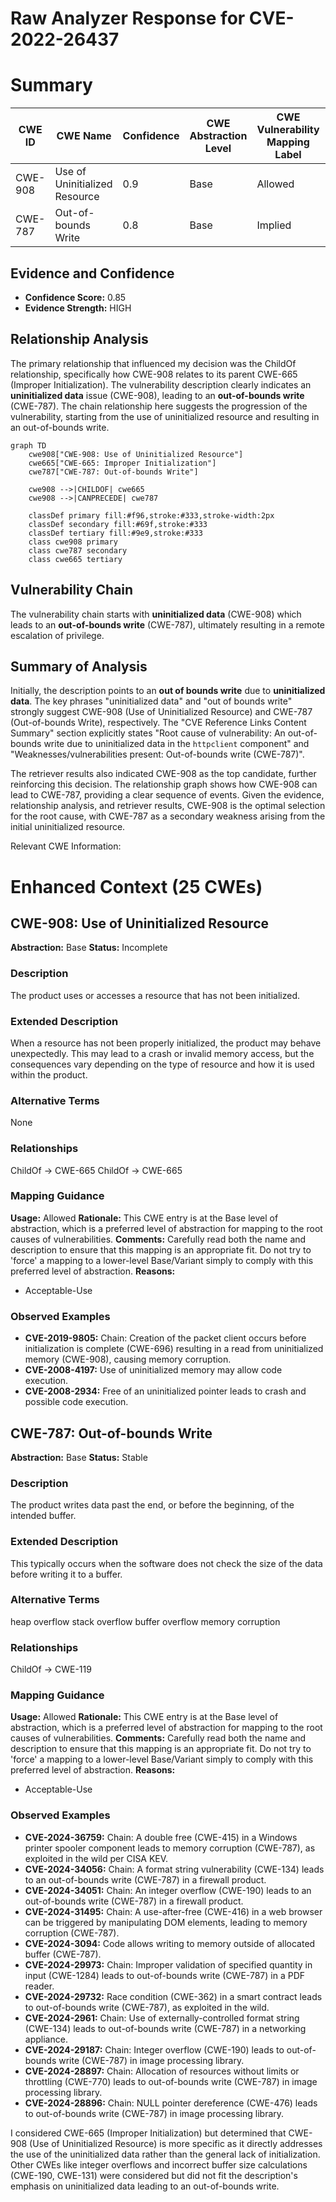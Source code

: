 # Raw Analyzer Response for CVE-2022-26437

# Summary
| CWE ID | CWE Name | Confidence | CWE Abstraction Level | CWE Vulnerability Mapping Label | CWE-Vulnerability Mapping Notes |
|---|---|---|---|---|---|
| CWE-908 | Use of Uninitialized Resource | 0.9 | Base | Allowed | Primary CWE |
| CWE-787 | Out-of-bounds Write | 0.8 | Base | Implied | Secondary CWE |

## Evidence and Confidence

*   **Confidence Score:** 0.85
*   **Evidence Strength:** HIGH

## Relationship Analysis
The primary relationship that influenced my decision was the ChildOf relationship, specifically how CWE-908 relates to its parent CWE-665 (Improper Initialization). The vulnerability description clearly indicates an **uninitialized data** issue (CWE-908), leading to an **out-of-bounds write** (CWE-787). The chain relationship here suggests the progression of the vulnerability, starting from the use of uninitialized resource and resulting in an out-of-bounds write.

```mermaid
graph TD
    cwe908["CWE-908: Use of Uninitialized Resource"]
    cwe665["CWE-665: Improper Initialization"]
    cwe787["CWE-787: Out-of-bounds Write"]
    
    cwe908 -->|CHILDOF| cwe665
    cwe908 -->|CANPRECEDE| cwe787
    
    classDef primary fill:#f96,stroke:#333,stroke-width:2px
    classDef secondary fill:#69f,stroke:#333
    classDef tertiary fill:#9e9,stroke:#333
    class cwe908 primary
    class cwe787 secondary
    class cwe665 tertiary
```

## Vulnerability Chain
The vulnerability chain starts with **uninitialized data** (CWE-908) which leads to an **out-of-bounds write** (CWE-787), ultimately resulting in a remote escalation of privilege.

## Summary of Analysis
Initially, the description points to an **out of bounds write** due to **uninitialized data**. The key phrases "uninitialized data" and "out of bounds write" strongly suggest CWE-908 (Use of Uninitialized Resource) and CWE-787 (Out-of-bounds Write), respectively. The "CVE Reference Links Content Summary" section explicitly states "Root cause of vulnerability: An out-of-bounds write due to uninitialized data in the `httpclient` component" and "Weaknesses/vulnerabilities present: Out-of-bounds write (CWE-787)".

The retriever results also indicated CWE-908 as the top candidate, further reinforcing this decision. The relationship graph shows how CWE-908 can lead to CWE-787, providing a clear sequence of events. Given the evidence, relationship analysis, and retriever results, CWE-908 is the optimal selection for the root cause, with CWE-787 as a secondary weakness arising from the initial uninitialized resource.

Relevant CWE Information:

# Enhanced Context (25 CWEs)

## CWE-908: Use of Uninitialized Resource
**Abstraction:** Base
**Status:** Incomplete

### Description
The product uses or accesses a resource that has not been initialized.

### Extended Description
When a resource has not been properly initialized, the product may behave unexpectedly. This may lead to a crash or invalid memory access, but the consequences vary depending on the type of resource and how it is used within the product.

### Alternative Terms
None

### Relationships
ChildOf -> CWE-665
ChildOf -> CWE-665

### Mapping Guidance
**Usage:** Allowed
**Rationale:** This CWE entry is at the Base level of abstraction, which is a preferred level of abstraction for mapping to the root causes of vulnerabilities.
**Comments:** Carefully read both the name and description to ensure that this mapping is an appropriate fit. Do not try to 'force' a mapping to a lower-level Base/Variant simply to comply with this preferred level of abstraction.
**Reasons:**
- Acceptable-Use

### Observed Examples
- **CVE-2019-9805:** Chain: Creation of the packet client occurs before initialization is complete (CWE-696) resulting in a read from uninitialized memory (CWE-908), causing memory corruption.
- **CVE-2008-4197:** Use of uninitialized memory may allow code execution.
- **CVE-2008-2934:** Free of an uninitialized pointer leads to crash and possible code execution.

## CWE-787: Out-of-bounds Write
**Abstraction:** Base
**Status:** Stable

### Description
The product writes data past the end, or before the beginning, of the intended buffer.

### Extended Description
This typically occurs when the software does not check the size of the data before writing it to a buffer.

### Alternative Terms
heap overflow
stack overflow
buffer overflow
memory corruption

### Relationships
ChildOf -> CWE-119

### Mapping Guidance
**Usage:** Allowed
**Rationale:** This CWE entry is at the Base level of abstraction, which is a preferred level of abstraction for mapping to the root causes of vulnerabilities.
**Comments:** Carefully read both the name and description to ensure that this mapping is an appropriate fit. Do not try to 'force' a mapping to a lower-level Base/Variant simply to comply with this preferred level of abstraction.
**Reasons:**
- Acceptable-Use

### Observed Examples
- **CVE-2024-36759:** Chain: A double free (CWE-415) in a Windows printer spooler component leads to memory corruption (CWE-787), as exploited in the wild per CISA KEV.
- **CVE-2024-34056:** Chain: A format string vulnerability (CWE-134) leads to an out-of-bounds write (CWE-787) in a firewall product.
- **CVE-2024-34051:** Chain: An integer overflow (CWE-190) leads to an out-of-bounds write (CWE-787) in a firewall product.
- **CVE-2024-31495:** Chain: A use-after-free (CWE-416) in a web browser can be triggered by manipulating DOM elements, leading to memory corruption (CWE-787).
- **CVE-2024-3094:** Code allows writing to memory outside of allocated buffer (CWE-787).
- **CVE-2024-29973:** Chain: Improper validation of specified quantity in input (CWE-1284) leads to out-of-bounds write (CWE-787) in a PDF reader.
- **CVE-2024-29732:** Race condition (CWE-362) in a smart contract leads to out-of-bounds write (CWE-787), as exploited in the wild.
- **CVE-2024-2961:** Chain: Use of externally-controlled format string (CWE-134) leads to out-of-bounds write (CWE-787) in a networking appliance.
- **CVE-2024-29187:** Chain: Integer overflow (CWE-190) leads to out-of-bounds write (CWE-787) in image processing library.
- **CVE-2024-28897:** Chain: Allocation of resources without limits or throttling (CWE-770) leads to out-of-bounds write (CWE-787) in image processing library.
- **CVE-2024-28896:** Chain: NULL pointer dereference (CWE-476) leads to out-of-bounds write (CWE-787) in image processing library.

I considered CWE-665 (Improper Initialization) but determined that CWE-908 (Use of Uninitialized Resource) is more specific as it directly addresses the use of the uninitialized data rather than the general lack of initialization. Other CWEs like integer overflows and incorrect buffer size calculations (CWE-190, CWE-131) were considered but did not fit the description's emphasis on uninitialized data leading to an out-of-bounds write.